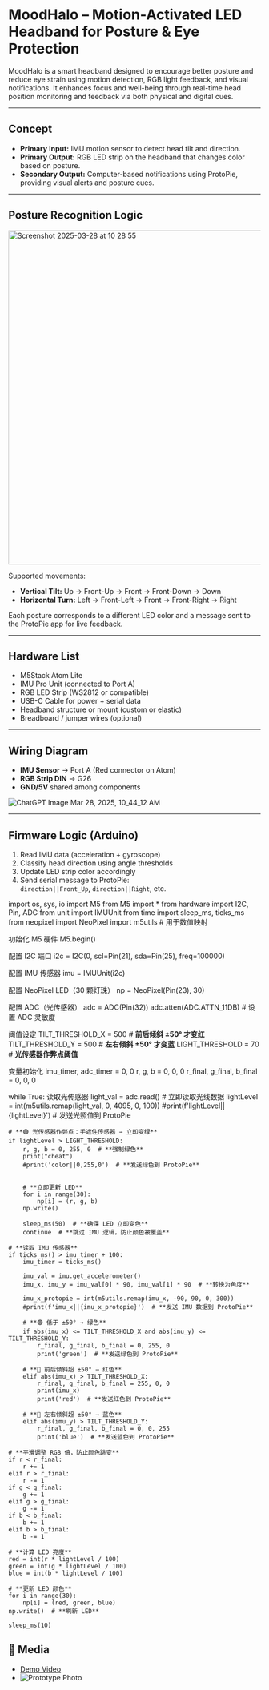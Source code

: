 # MoodHalo – Motion-Activated LED Headband for Posture & Eye Protection

MoodHalo is a smart headband designed to encourage better posture and reduce eye strain using motion detection, RGB light feedback, and visual notifications. It enhances focus and well-being through real-time head position monitoring and feedback via both physical and digital cues.

---

## Concept

- **Primary Input:** IMU motion sensor to detect head tilt and direction.
- **Primary Output:** RGB LED strip on the headband that changes color based on posture.
- **Secondary Output:** Computer-based notifications using ProtoPie, providing visual alerts and posture cues.

---

## Posture Recognition Logic
<img width="668" alt="Screenshot 2025-03-28 at 10 28 55" src="https://github.com/user-attachments/assets/3141099d-16a2-4700-81e7-e19ce0236fad" />


Supported movements:
- **Vertical Tilt:** Up → Front-Up → Front → Front-Down → Down
- **Horizontal Turn:** Left → Front-Left → Front → Front-Right → Right

Each posture corresponds to a different LED color and a message sent to the ProtoPie app for live feedback.

---

##  Hardware List

- M5Stack Atom Lite
- IMU Pro Unit (connected to Port A)
- RGB LED Strip (WS2812 or compatible)
- USB-C Cable for power + serial data
- Headband structure or mount (custom or elastic)
- Breadboard / jumper wires (optional)

---

##  Wiring Diagram

- **IMU Sensor** → Port A (Red connector on Atom)
- **RGB Strip DIN** → G26
- **GND/5V** shared among components

![ChatGPT Image Mar 28, 2025, 10_44_12 AM](https://github.com/user-attachments/assets/a18f827c-8692-4cc5-b889-3e185342359e)


---

##  Firmware Logic (Arduino)

1. Read IMU data (acceleration + gyroscope)
2. Classify head direction using angle thresholds
3. Update LED strip color accordingly
4. Send serial message to ProtoPie:  
   `direction||Front_Up`, `direction||Right`, etc.

import os, sys, io
import M5
from M5 import *
from hardware import I2C, Pin, ADC
from unit import IMUUnit
from time import sleep_ms, ticks_ms
from neopixel import NeoPixel
import m5utils  # 用于数值映射

 初始化 M5 硬件
M5.begin()

配置 I2C 端口
i2c = I2C(0, scl=Pin(21), sda=Pin(25), freq=100000)

配置 IMU 传感器
imu = IMUUnit(i2c)

配置 NeoPixel LED（30 颗灯珠）
np = NeoPixel(Pin(23), 30)

配置 ADC（光传感器）
adc = ADC(Pin(32))
adc.atten(ADC.ATTN_11DB)  # 设置 ADC 灵敏度

 阈值设定
TILT_THRESHOLD_X = 500  # **前后倾斜 ±50° 才变红**
TILT_THRESHOLD_Y = 500  # **左右倾斜 ±50° 才变蓝**
LIGHT_THRESHOLD = 70  # **光传感器作弊点阈值**

变量初始化
imu_timer, adc_timer = 0, 0
r, g, b = 0, 0, 0
r_final, g_final, b_final = 0, 0, 0

while True:
    读取光传感器
    light_val = adc.read()  # 立即读取光线数据
    lightLevel = int(m5utils.remap(light_val, 0, 4095, 0, 100))
    #print(f'lightLevel||{lightLevel}')  # 发送光照值到 ProtoPie

    # **🟢 光传感器作弊点：手遮住传感器 → 立即变绿**
    if lightLevel > LIGHT_THRESHOLD:
        r, g, b = 0, 255, 0  # **强制绿色**
        print("cheat")
        #print('color||0,255,0')  # **发送绿色到 ProtoPie**
        
        
        # **立即更新 LED**
        for i in range(30):
            np[i] = (r, g, b)
        np.write()

        sleep_ms(50)  # **确保 LED 立即变色**
        continue  # **跳过 IMU 逻辑，防止颜色被覆盖**

    # **读取 IMU 传感器**
    if ticks_ms() > imu_timer + 100:
        imu_timer = ticks_ms()
        
        imu_val = imu.get_accelerometer()
        imu_x, imu_y = imu_val[0] * 90, imu_val[1] * 90  # **转换为角度**

        imu_x_protopie = int(m5utils.remap(imu_x, -90, 90, 0, 300))
        #print(f'imu_x||{imu_x_protopie}')  # **发送 IMU 数据到 ProtoPie**

        # **🟢 低于 ±50° → 绿色**
        if abs(imu_x) <= TILT_THRESHOLD_X and abs(imu_y) <= TILT_THRESHOLD_Y:
            r_final, g_final, b_final = 0, 255, 0
            print('green')  # **发送绿色到 ProtoPie**

        # **🔴 前后倾斜超 ±50° → 红色**
        elif abs(imu_x) > TILT_THRESHOLD_X:
            r_final, g_final, b_final = 255, 0, 0
            print(imu_x)
            print('red')  # **发送红色到 ProtoPie**

        # **🔵 左右倾斜超 ±50° → 蓝色**
        elif abs(imu_y) > TILT_THRESHOLD_Y:
            r_final, g_final, b_final = 0, 0, 255
            print('blue')  # **发送蓝色到 ProtoPie**

    # **平滑调整 RGB 值，防止颜色跳变**
    if r < r_final:
        r += 1
    elif r > r_final:
        r -= 1
    if g < g_final:
        g += 1
    elif g > g_final:
        g -= 1
    if b < b_final:
        b += 1
    elif b > b_final:
        b -= 1

    # **计算 LED 亮度**
    red = int(r * lightLevel / 100)
    green = int(g * lightLevel / 100)
    blue = int(b * lightLevel / 100)

    # **更新 LED 颜色**
    for i in range(30):
        np[i] = (red, green, blue)
    np.write()  # **刷新 LED**

    sleep_ms(10)

## 🎥 Media

- [Demo Video](media/demo-video.mp4)  
- ![Prototype Photo](media/prototype-photo.jpg)


